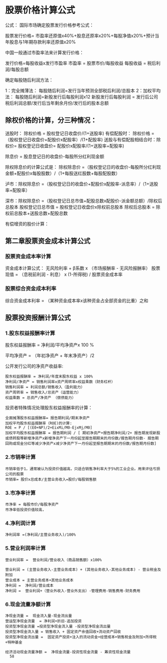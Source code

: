 
# 股票价格计算公式
公式：
国际市场确定股票发行价格参考公式：

股票发行价格= 市盈率还原值x40%+股息还原率x20%+每股净值x20%+预计当年股息与1年期存款利率还原值x20%

中国一般通过市盈率法来计算发行价格：

发行价格=每股收益x发行市盈率
市盈率 = 股票市价/每股收益
每股收益 =  税后利润/每股总额

确定每股随后利润方法：

1：完全摊薄法： 每股随后利润=发行当年预测全部税后利润/总股本
2：加权平均法： 每股随后利润=新股发行后每股利润x12
新股发行后每股利润  = 发行后公司税后利润总额/发行后当年剩余月份/发行后的股本总额

## 除权价格的计算，分三种情况：
送股时： 除权价格 =  股权登记日收盘价/(1+送股率)
有偿配股时： 除权价格 = （股权登记日收盘价+配股价x配股率）/(1+配股率)
送股与有偿配股相结合时：除权价= 股权登记日收盘价= 配股价x配股率/(1+送股率+配股率)


除息价 = 股息登记日的收盘价-每股所分红利现金额

除权除息价的计算公式是：
除权除息价 =（股权登记日的收盘价-每股所分红利现金额+配股价x每股股数）/（1+每股送红股数+每股配股数）

泸市：除权除息价 =（股权登记日的收盘价+配股价x配股率-派息率）/（1+送股率+配股率）

深市：除权除息价 =（股权登记日总市值+配股总数x配股价-派金额总额）/除权后总股本
股权登记日总市值 = 股权登记日收盘价x除权前总股本
除权后总股本 =  除权前总股本+送股总数+配股总数

有偿增资的股价计算：

## 第二章股票资金成本计算公式

### 股票资金成本率计算

资金成本计算公式：
	无风险利率 + β系数 x （市场报酬率 - 无风险报酬率）
股票现值 = （息税前利润 - 利息） x (1-所得税)  / 股票资金成本率

### 股票综合资金成本利率
综合资金成本利率 = （某种资金成本率x该种资金占全部资金的比重）之和


## 股票投资报酬计算公式
### 1.股东权益报酬率计算
股东权益报酬率 =  净利润/平均净资产x 100 %

平均净资产 = （年初净资产 + 年末净资产）/2

公开发行公司的净资产收益率:

	股东权益报酬率 = 净利润/年度末股东权益 x 100%
	净利润/净资产 = 销售利润率x资产周转率x权益乘数（财务杠杆）
	销售利润率 = 利润总额/销售收入（盈利能力）
	资产周转率 = 销售收入/总资产（运营能力）
	权益乘数 = 总资产/净资产 （偿债能力）

投资者特殊情况处理股东权益报酬率的计算：

	全面摊薄股东权益报酬率= 报告期利润/期末净资产
	加权平均股东权益报酬率（ROE)的计算:
	ROE = P / [(E0+NP)/2+EixMi/M0-EjxMj/M0]
	加权平均股东权益报酬率 = 报告期利润 / [ 期初净资产+报告期净利润/2+ 报告期发现新股或债转股等新增净资产x新增净资产下一月份起至报告期期末的月份数/报告期月份数- 报告期回购或现金分红等减少净资产x减少净资产下一月份起至报告期期末的月份数/报告期月份数]


### 2.市销率计算

	市销率低于1，通常被认为投资价值越高，只适合销售净利率大于5%的工业企业。用来评估亏损公司的股票
	市销率= 股价x总成本/主营业务收入=股价/每股销售额
### 3.市净率计算
	市净率 = 每股市价/每股净资产
	市净率低投资价值较高，

### 4.净利润计算
	净利润率 =(净利润/主营业务收入)/100%
### 5.营业利润率计算
	营业利润率 =  营业利润/营业收入（商品销售额）x100%

	营业利润 = (主营业务收入-主营业务成本) + (其他业务收入-其他业务成本) - 营业税金及附加
	营业成本 = 主营业务成本+其他业务成本
	净利润 =  净利润/营业成本
	净利润 =  营业利润+（营业外收入-营业外支出）-管理费用-销售费用-财务费用

### 6.现金流量净额计算
	净现金流量 =  现金流入量-现金流出量
	营运型净现金流量  = 净利润+折旧-追加投资
	投资型净现金流量 =投资型净现金流入量 -投资型净现金流出量
	投资型净现金流入量 = 销售收入 + 固定资产余值回收+流动资产回收
	投资型净现金流出量 =  固定资产投资+注入的流动资金+经营成本+销售税金及附加+所得税+特种基金
	
	经济活动现金流量净额 =  净现金流量-投资性现金流量 - 筹资性现金流量
	  58